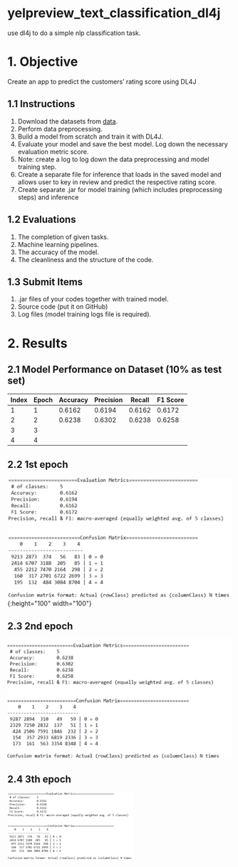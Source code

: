# yelpreview_text_classification_dl4j
use dl4j to do a simple nlp classification task.

# 1. Objective
Create an app to predict the customers’ rating score using DL4J

## 1.1 Instructions

1. Download the datasets from [data](https://s3.amazonaws.com/fast-ai-nlp/yelp_review_full_csv.tgz).
2. Perform data preprocessing.
3. Build a model from scratch and train it with DL4J.
4. Evaluate your model and save the best model. Log down the necessary evaluation
metric score.
5. Note: create a log to log down the data preprocessing and model training step.
6. Create a separate file for inference that loads in the saved model and allows user to key
in review and predict the respective rating score.
7. Create separate .jar for model training (which includes preprocessing steps) and
inference

## 1.2 Evaluations

1. The completion of given tasks.
2. Machine learning pipelines.
3. The accuracy of the model.
4. The cleanliness and the structure of the code.

## 1.3 Submit Items
1. .jar files of your codes together with trained model.
2. Source code (put it on GitHub)
3. Log files (model training logs file is required).

# 2. Results
## 2.1 Model Performance on Dataset (10% as test set)
|  Index   | Epoch  | Accuracy  | Precision  | Recall | F1 Score |
|  ----  | ----  | ----  | ----  | ----  | ----  |
| 1  | 1 | 0.6162  | 0.6194 | 0.6162  | 0.6172 |
| 2  | 2 | 0.6238  | 0.6302 | 0.6238  | 0.6258 |
| 3  | 3 |   |  |   |  |
| 4  | 4 |   |  |   |  |

## 2.2 1st epoch
![1st epoch.png](./imgs/1st_epoch.png){:height="100" width="100"}


## 2.3 2nd epoch
![2nd epoch.png](./imgs/2nd_epoch.png?raw=true "2nd epoch result")  

## 2.4 3th epoch
<img src="./imgs/1st_epoch.png" style="zoom:50%">
